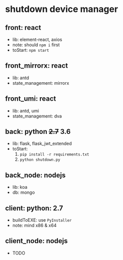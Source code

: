 # shutdown device manager

## front: react

- lib: element-react, axios
- note: should `npm i` first
- toStart: `npm start`

## front_mirrorx: react

- lib: antd
- state_management: mirrorx

## front_umi: react

- lib: antd, umi
- state_management: dva

## back: python <del>2.7</del> 3.6

- lib: flask, flask_jwt_extended
- toStart:
  1. `pip install -r requirements.txt`
  2. `python shutdown.py`

## back_node: nodejs

- lib: koa
- db: mongo

## client: python: 2.7

- buildToEXE: use `PyInstaller`
- note: mind x86 & x64

## client_node: nodejs

- TODO
